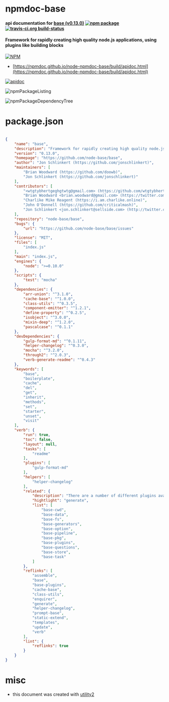 # npmdoc-base

#### api documentation for  [base (v0.13.0)](https://github.com/node-base/base)  [![npm package](https://img.shields.io/npm/v/npmdoc-base.svg?style=flat-square)](https://www.npmjs.org/package/npmdoc-base) [![travis-ci.org build-status](https://api.travis-ci.org/npmdoc/node-npmdoc-base.svg)](https://travis-ci.org/npmdoc/node-npmdoc-base)

#### Framework for rapidly creating high quality node.js applications, using plugins like building blocks

[![NPM](https://nodei.co/npm/base.png?downloads=true&downloadRank=true&stars=true)](https://www.npmjs.com/package/base)

- [https://npmdoc.github.io/node-npmdoc-base/build/apidoc.html](https://npmdoc.github.io/node-npmdoc-base/build/apidoc.html)

[![apidoc](https://npmdoc.github.io/node-npmdoc-base/build/screenCapture.buildCi.browser.%252Ftmp%252Fbuild%252Fapidoc.html.png)](https://npmdoc.github.io/node-npmdoc-base/build/apidoc.html)

![npmPackageListing](https://npmdoc.github.io/node-npmdoc-base/build/screenCapture.npmPackageListing.svg)

![npmPackageDependencyTree](https://npmdoc.github.io/node-npmdoc-base/build/screenCapture.npmPackageDependencyTree.svg)



# package.json

```json

{
    "name": "base",
    "description": "Framework for rapidly creating high quality node.js applications, using plugins like building blocks",
    "version": "0.13.0",
    "homepage": "https://github.com/node-base/base",
    "author": "Jon Schlinkert (https://github.com/jonschlinkert)",
    "maintainers": [
        "Brian Woodward (https://github.com/doowb)",
        "Jon Schlinkert (https://github.com/jonschlinkert)"
    ],
    "contributors": [
        "<wtgtybhertgeghgtwtg@gmail.com> (https://github.com/wtgtybhertgeghgtwtg)",
        "Brian Woodward <brian.woodward@gmail.com> (https://twitter.com/doowb)",
        "Charlike Mike Reagent (https://i.am.charlike.online)",
        "John O'Donnell (https://github.com/criticalmash)",
        "Jon Schlinkert <jon.schlinkert@sellside.com> (http://twitter.com/jonschlinkert)"
    ],
    "repository": "node-base/base",
    "bugs": {
        "url": "https://github.com/node-base/base/issues"
    },
    "license": "MIT",
    "files": [
        "index.js"
    ],
    "main": "index.js",
    "engines": {
        "node": ">=0.10.0"
    },
    "scripts": {
        "test": "mocha"
    },
    "dependencies": {
        "arr-union": "^3.1.0",
        "cache-base": "^1.0.0",
        "class-utils": "^0.3.5",
        "component-emitter": "^1.2.1",
        "define-property": "^0.2.5",
        "isobject": "^3.0.0",
        "mixin-deep": "^1.2.0",
        "pascalcase": "^0.1.1"
    },
    "devDependencies": {
        "gulp-format-md": "^0.1.11",
        "helper-changelog": "^0.3.0",
        "mocha": "^3.2.0",
        "through2": "^2.0.3",
        "verb-generate-readme": "^0.4.3"
    },
    "keywords": [
        "base",
        "boilerplate",
        "cache",
        "del",
        "get",
        "inherit",
        "methods",
        "set",
        "starter",
        "unset",
        "visit"
    ],
    "verb": {
        "run": true,
        "toc": false,
        "layout": null,
        "tasks": [
            "readme"
        ],
        "plugins": [
            "gulp-format-md"
        ],
        "helpers": [
            "helper-changelog"
        ],
        "related": {
            "description": "There are a number of different plugins available for extending base. Let us know if you create your own!",
            "hightlight": "generate",
            "list": [
                "base-cwd",
                "base-data",
                "base-fs",
                "base-generators",
                "base-option",
                "base-pipeline",
                "base-pkg",
                "base-plugins",
                "base-questions",
                "base-store",
                "base-task"
            ]
        },
        "reflinks": [
            "assemble",
            "base",
            "base-plugins",
            "cache-base",
            "class-utils",
            "enquirer",
            "generate",
            "helper-changelog",
            "prompt-base",
            "static-extend",
            "templates",
            "update",
            "verb"
        ],
        "lint": {
            "reflinks": true
        }
    }
}
```



# misc
- this document was created with [utility2](https://github.com/kaizhu256/node-utility2)
